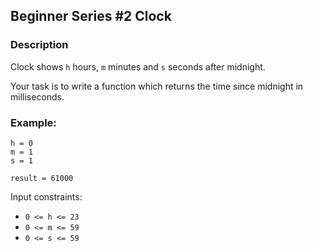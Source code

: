 ## Beginner Series #2 Clock

### Description

Clock shows `h` hours, `m` minutes and `s` seconds after midnight.

Your task is to write a function which returns the time since midnight in milliseconds.

### Example:
```
h = 0
m = 1
s = 1

result = 61000
```
Input constraints:

* `0 <= h <= 23`
* `0 <= m <= 59`
* `0 <= s <= 59`